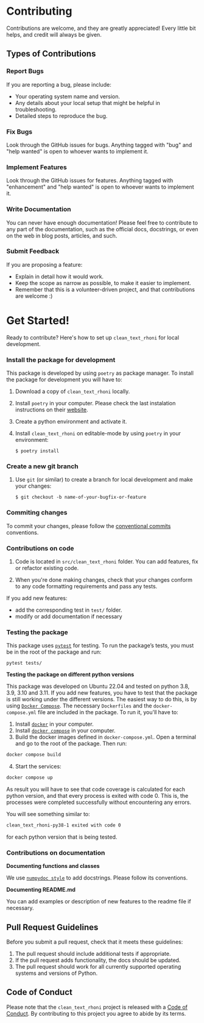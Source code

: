 # Contributing

Contributions are welcome, and they are greatly appreciated! Every little bit
helps, and credit will always be given.

## Types of Contributions

### Report Bugs

If you are reporting a bug, please include:

* Your operating system name and version.
* Any details about your local setup that might be helpful in troubleshooting.
* Detailed steps to reproduce the bug.

### Fix Bugs

Look through the GitHub issues for bugs. Anything tagged with "bug" and "help
wanted" is open to whoever wants to implement it.

### Implement Features

Look through the GitHub issues for features. Anything tagged with "enhancement"
and "help wanted" is open to whoever wants to implement it.

### Write Documentation

You can never have enough documentation! Please feel free to contribute to any
part of the documentation, such as the official docs, docstrings, or even
on the web in blog posts, articles, and such.

### Submit Feedback

If you are proposing a feature:

* Explain in detail how it would work.
* Keep the scope as narrow as possible, to make it easier to implement.
* Remember that this is a volunteer-driven project, and that contributions
  are welcome :)

# Get Started!

Ready to contribute? Here's how to set up `clean_text_rhoni` for local development.

### Install the package for development

This package is developed by using `poetry` as package manager.
To install the package for development you will have to:

1. Download a copy of `clean_text_rhoni` locally.
2. Install `poetry` in your computer. Please check the last instalation instructions on their [website](https://python-poetry.org/).
3. Create a python environment and activate it.
4. Install `clean_text_rhoni` on editable-mode by using `poetry` in your environment:

    ```console
    $ poetry install
    ```

### Create a new git branch

1. Use `git` (or similar) to create a branch for local development and make your changes:

    ```console
    $ git checkout -b name-of-your-bugfix-or-feature
    ```

### Commiting changes

To commit your changes, please follow the [conventional commits](https://www.conventionalcommits.org/en/v1.0.0/) conventions.


### Contributions on code

1. Code is located in `src/clean_text_rhoni` folder.
You can add features, fix or refactor existing code.

2. When you're done making changes, check that your changes conform to any code formatting requirements and pass any tests.

If you add new features: 

* add the corresponding test in `test/` folder.
* modify or add documentation if necessary


### Testing the package

This package uses [`pytest`](https://docs.pytest.org/en/7.4.x/) for testing.
To run the package’s tests, you must be in the root of the package and run:

```
pytest tests/
```

**Testing the package on different python versions**

This package was developed on Ubuntu 22.04 and tested on python 3.8, 3.9, 3.10 and 3.11.
If you add new features, you have to test that the package is still working under the different versions.
The easiest way to do this, is by using [`Docker Compose`](https://docs.docker.com/compose/). The necessary `Dockerfiles` and the `docker-compose.yml` file are included in the package.
To run it, you'll have to:

1. Install [`docker`](https://docs.docker.com/engine/install/) in your computer.
2. Install [`docker compose`](https://docs.docker.com/compose/install/) in your computer.
3. Build the docker images defined in `docker-compose.yml`.
Open a terminal and go to the root of the package. Then run:

```bash
docker compose build
```
4. Start the services:

```bash
docker compose up
```

As result you will have to see that code coverage is calculated for each python version, and that every process is exited with code 0. This is, the processes were completed successfully without encountering any errors.

You will see something similar to:

```bash
clean_text_rhoni-py38-1 exited with code 0
```
for each python version that is being tested.

### Contributions on documentation

**Documenting functions and classes**

We use [`numpydoc style`](https://numpydoc.readthedocs.io/en/latest/format.html) to add docstrings. Please follow its conventions.

**Documenting README.md**

You can add examples or description of new features to the readme file if necessary.


## Pull Request Guidelines

Before you submit a pull request, check that it meets these guidelines:

1. The pull request should include additional tests if appropriate.
2. If the pull request adds functionality, the docs should be updated.
3. The pull request should work for all currently supported operating systems and versions of Python.

## Code of Conduct

Please note that the `clean_text_rhoni` project is released with a
[Code of Conduct](CONDUCT.md). By contributing to this project you agree to abide by its terms.
